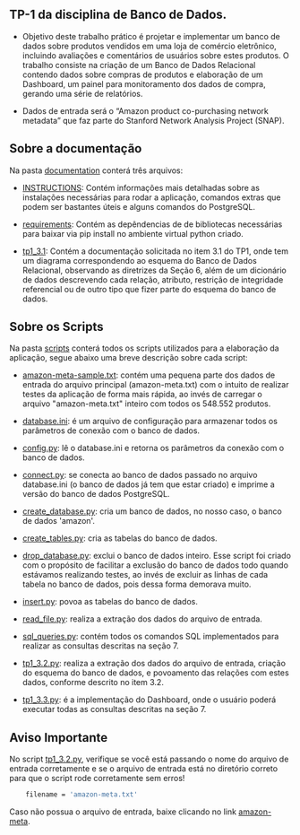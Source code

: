 ## TP-1 da disciplina de Banco de Dados.

- Objetivo deste trabalho prático é projetar e implementar um banco de dados sobre produtos vendidos em uma loja de comércio eletrônico, incluindo avaliações e comentários de usuários sobre estes produtos. O trabalho consiste na criação de um Banco de Dados Relacional contendo dados sobre compras de produtos e elaboração de um Dashboard, um painel para monitoramento dos dados de compra, gerando uma série de relatórios.

- Dados de entrada será o “Amazon product co-purchasing network metadata” que faz parte do Stanford Network Analysis Project (SNAP).

## Sobre a documentação

Na pasta [documentation](documentation/) conterá três arquivos:

- [INSTRUCTIONS](documentation/INSTRUCTIONS.md): Contém informações mais detalhadas sobre as instalações necessárias para rodar a aplicação, comandos extras que podem ser bastantes úteis e alguns comandos do PostgreSQL.

- [requirements](documentation/requirements.txt): Contém as depêndencias de de bibliotecas necessárias para baixar via pip install no ambiente virtual python criado.

- [tp1_3.1](documentation/tp1_3.1.pdf): Contém a documentação solicitada no item 3.1 do TP1, onde tem um diagrama correspondendo ao esquema do Banco de Dados Relacional, observando as diretrizes da Seção 6, além de um dicionário de dados descrevendo cada relação, atributo, restrição de integridade referencial ou de outro tipo que
fizer parte do esquema do banco de dados.

## Sobre os Scripts

Na pasta [scripts](scripts/) conterá todos os scripts utilizados para a elaboração da aplicação, segue abaixo uma breve descrição sobre cada script:

- [amazon-meta-sample.txt](scripts/amazon-meta-sample.txt): contém uma pequena parte dos dados de entrada do arquivo principal (amazon-meta.txt) com o intuito de realizar testes da aplicação de forma mais rápida, ao invés de carregar o arquivo "amazon-meta.txt" inteiro com todos os 548.552 produtos.

- [database.ini](scripts/database.ini): é um arquivo de configuração para armazenar todos os parâmetros de conexão com o banco de dados.

- [config.py](scripts/config.py): lê o database.ini e retorna os parâmetros da conexão com o banco de dados.

- [connect.py](scripts/connect.py): se conecta ao banco de dados passado no arquivo database.ini (o banco de dados já tem que estar criado) e imprime a versão do banco de dados PostgreSQL.

- [create_database.py](scripts/create_database.py): cria um banco de dados, no nosso caso, o banco de dados 'amazon'.

- [create_tables.py](scripts/create_tables.py): cria as tabelas do banco de dados.

- [drop_database.py](scripts/drop_database.py): exclui o banco de dados inteiro. Esse script foi criado com o propósito de facilitar a exclusão do banco de dados todo quando estávamos realizando testes, ao invés de excluir as linhas de cada tabela no banco de dados, pois dessa forma demorava muito.

- [insert.py](scripts/insert.py): povoa as tabelas do banco de dados.

- [read_file.py](scripts/read_file.py): realiza a extração dos dados do arquivo de entrada.

- [sql_queries.py](scripts/sql_queries.py): contém todos os comandos SQL implementados para realizar as consultas descritas na seção 7.

- [tp1_3.2.py](scripts/tp1_3.2.py): realiza a extração dos dados do arquivo de entrada, criação do esquema do banco de dados, e povoamento das
relações com estes dados, conforme descrito no item 3.2.

- [tp1_3.3.py](scripts/tp1_3.3.py): é a implementação do Dashboard, onde o usuário poderá executar todas as consultas descritas na seção 7.

## Aviso Importante

No script [tp1_3.2.py](scripts/tp1_3.2.py), verifique se você está passando o nome do arquivo de entrada corretamente e se o arquivo de entrada está no diretório correto para que o script rode corretamente sem erros!

```sh
    filename = 'amazon-meta.txt'
```

Caso não possua o arquivo de entrada, baixe clicando no link [amazon-meta](https://snap.stanford.edu/data/amazon-meta.html).
